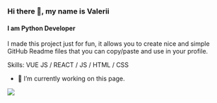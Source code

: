 ### Hi there 👋, my name is Valerii
#### I am Python Developer

I made this project just for fun, it allows you to create nice and simple GitHub Readme files that you can copy/paste and use in your profile.

Skills: VUE JS / REACT / JS / HTML / CSS

- 🔭 I’m currently working on this page. 


<img src="https://github.com/xterzxc/xterzxc/assets/115075983/8c50d6c5-1361-41f3-a3fb-1fea2d0140f2" align="center">

